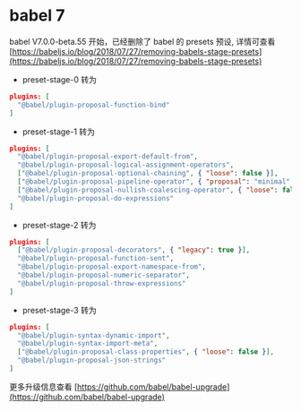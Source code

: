 # babel 7

babel V7.0.0-beta.55 开始，已经删除了 babel 的 presets 预设, 详情可查看 [https://babeljs.io/blog/2018/07/27/removing-babels-stage-presets](https://babeljs.io/blog/2018/07/27/removing-babels-stage-presets)

* preset-stage-0 转为

```json
plugins: [
  "@babel/plugin-proposal-function-bind"
]
```

* preset-stage-1 转为

```json
plugins: [
  "@babel/plugin-proposal-export-default-from",
  "@babel/plugin-proposal-logical-assignment-operators",
  ["@babel/plugin-proposal-optional-chaining", { "loose": false }],
  ["@babel/plugin-proposal-pipeline-operator", { "proposal": "minimal" }],
  ["@babel/plugin-proposal-nullish-coalescing-operator", { "loose": false }],
  "@babel/plugin-proposal-do-expressions"
]
```

* preset-stage-2 转为

```json
plugins: [
  ["@babel/plugin-proposal-decorators", { "legacy": true }],
  "@babel/plugin-proposal-function-sent",
  "@babel/plugin-proposal-export-namespace-from",
  "@babel/plugin-proposal-numeric-separator",
  "@babel/plugin-proposal-throw-expressions"
]
```

* preset-stage-3 转为

```json
plugins: [
  "@babel/plugin-syntax-dynamic-import",
  "@babel/plugin-syntax-import-meta",
  ["@babel/plugin-proposal-class-properties", { "loose": false }],
  "@babel/plugin-proposal-json-strings"
]
```

更多升级信息查看 [https://github.com/babel/babel-upgrade](https://github.com/babel/babel-upgrade)

